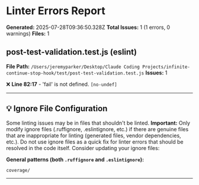 # Linter Errors Report

**Generated:** 2025-07-28T09:36:50.328Z
**Total Issues:** 1 (1 errors, 0 warnings)
**Files:** 1

## post-test-validation.test.js (eslint)

**File Path:** `/Users/jeremyparker/Desktop/Claude Coding Projects/infinite-continue-stop-hook/test/post-test-validation.test.js`
**Issues:** 1

❌ **Line 82:17** - 'fail' is not defined. `[no-undef]`

---

## 💡 Ignore File Configuration

Some linting issues may be in files that shouldn't be linted. **Important:** Only modify ignore files (.ruffignore, .eslintignore, etc.) if there are genuine files that are inappropriate for linting (generated files, vendor dependencies, etc.). Do not use ignore files as a quick fix for linter errors that should be resolved in the code itself. Consider updating your ignore files:

**General patterns (both `.ruffignore` and `.eslintignore`):**
```
coverage/
```

---

